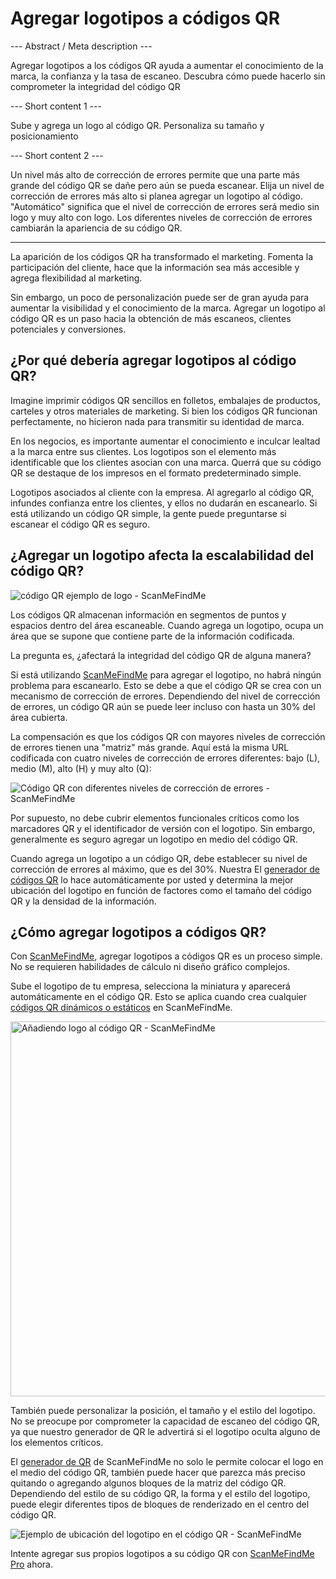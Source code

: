 <h1>Agregar logotipos a códigos QR</h1>

--- Abstract / Meta description ---

Agregar logotipos a los códigos QR ayuda a aumentar el conocimiento de la marca, la confianza y la tasa de escaneo. Descubra cómo puede hacerlo sin comprometer la integridad del código QR

--- Short content 1 ---

Sube y agrega un logo al código QR. Personaliza su tamaño y posicionamiento

--- Short content 2 ---

Un nivel más alto de corrección de errores permite que una parte más grande del código QR se dañe pero aún se pueda escanear. Elija un nivel de corrección de errores más alto si planea agregar un logotipo al código. "Automático" significa que el nivel de corrección de errores será medio sin logo y muy alto con logo. Los diferentes niveles de corrección de errores cambiarán la apariencia de su código QR.

----------

<p>La aparición de los códigos QR ha transformado el marketing. Fomenta la participación del cliente, hace que la información sea más accesible y agrega flexibilidad al marketing.</p>

<p>Sin embargo, un poco de personalización puede ser de gran ayuda para aumentar la visibilidad y el conocimiento de la marca. Agregar un logotipo al código QR es un paso hacia la obtención de más escaneos, clientes potenciales y conversiones.</p>
<h2>¿Por qué debería agregar logotipos al código QR?</h2>
<p>Imagine imprimir códigos QR sencillos en folletos, embalajes de productos, carteles y otros materiales de marketing. Si bien los códigos QR funcionan perfectamente, no hicieron nada para transmitir su identidad de marca.</p>

<p>En los negocios, es importante aumentar el conocimiento e inculcar lealtad a la marca entre sus clientes. Los logotipos son el elemento más identificable que los clientes asocian con una marca. Querrá que su código QR se destaque de los impresos en el formato predeterminado simple.</p>

<p>Logotipos asociados al cliente con la empresa. Al agregarlo al código QR, infundes confianza entre los clientes, y ellos no dudarán en escanearlo. Si está utilizando un código QR simple, la gente puede preguntarse si escanear el código QR es seguro.</p>

<h2>¿Agregar un logotipo afecta la escalabilidad del código QR?</h2>

<p class="imageholder"><img src="https://media.scanmefindme.com/blog/about_logos/files/img 1 - qr code with logo.png" alt="código QR ejemplo de logo - ScanMeFindMe"></p>

<p>Los códigos QR almacenan información en segmentos de puntos y espacios dentro del área escaneable. Cuando agrega un logotipo, ocupa un área que se supone que contiene parte de la información codificada.</p>

<p>La pregunta es, ¿afectará la integridad del código QR de alguna manera?</p>

<p>Si está utilizando <a href="#static:url" title="QR código generador ScanMeFindMe">ScanMeFindMe</a> para agregar el logotipo, no habrá ningún problema para escanearlo. Esto se debe a que el código QR se crea con un mecanismo de corrección de errores. Dependiendo del nivel de corrección de errores, un código QR aún se puede leer incluso con hasta un 30% del área cubierta.</p>

<p>La compensación es que los códigos QR con mayores niveles de corrección de errores tienen una "matriz" más grande. Aquí está la misma URL codificada con cuatro niveles de corrección de errores diferentes: bajo (L), medio (M), alto (H) y muy alto (Q):</p>

<p class = "marcador de imagen">
    <img src="https://media.scanmefindme.com/blog/about_logos/files/img 2 - diff matrix.png" alt="Código QR con diferentes niveles de corrección de errores - ScanMeFindMe">
</p>

<p>Por supuesto, no debe cubrir elementos funcionales críticos como los marcadores QR y el identificador de versión con el logotipo. Sin embargo, generalmente es seguro agregar un logotipo en medio del código QR.</p>

<p>Cuando agrega un logotipo a un código QR, debe establecer su nivel de corrección de errores al máximo, que es del 30%. Nuestra
    El <a href="#static:url">generador de códigos QR</a> lo hace automáticamente por usted y determina la mejor ubicación del logotipo en función de factores como el tamaño del código QR y la densidad de la información.</p>

<h2>¿Cómo agregar logotipos a códigos QR?</h2>

<p>Con <a href="#static:url" title="Añadir logotipos a códigos QR">ScanMeFindMe</a>, agregar logotipos a códigos QR es un proceso simple. No se requieren habilidades de cálculo ni diseño gráfico complejos.</p>

<p>Sube el logotipo de tu empresa, selecciona la miniatura y aparecerá automáticamente en el código QR. Esto se aplica cuando crea cualquier
    <a href="#about:product">códigos QR dinámicos o estáticos</a> en ScanMeFindMe.</p>

<p class="imageholder"><img src="https://media.scanmefindme.com/blog/about_logos/files/img 3 - adding logo.png" width = "600" alt="Añadiendo logo al código QR - ScanMeFindMe "></p>

<p>También puede personalizar la posición, el tamaño y el estilo del logotipo. No se preocupe por comprometer la capacidad de escaneo del código QR, ya que nuestro generador de QR le advertirá si el logotipo oculta alguno de los elementos críticos.</p>

<p>El <a href="#static:url">generador de QR</a> de ScanMeFindMe no solo le permite colocar el logo en el medio del código QR, también puede hacer que parezca más preciso quitando o agregando algunos bloques de la matriz del código QR. Dependiendo del estilo de su código QR, la forma y el estilo del logotipo, puede elegir diferentes tipos de bloques de renderizado en el centro del código QR.</p>

<p class = "marcador de imagen">
    <img src="https://media.scanmefindme.com/blog/about_logos/files/img 4 - center of qr.png" alt="Ejemplo de ubicación del logotipo en el código QR - ScanMeFindMe ">
</p>

<p>Intente agregar sus propios logotipos a su código QR con <a href="#pro">ScanMeFindMe Pro</a> ahora.</p>